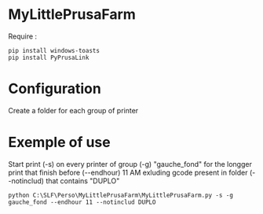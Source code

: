 # MyLittlePrusaFarm

Require :

    pip install windows-toasts
    pip install PyPrusaLink
    
# Configuration

Create a folder for each group of printer 
    
# Exemple of use


Start print (-s) on every printer of group (-g) "gauche_fond" for the longger print that finish before (--endhour) 11 AM exluding gcode present in folder (--notinclud) that contains "DUPLO"

    python C:\SLF\Perso\MyLittlePrusaFarm\MyLittlePrusaFarm.py -s -g gauche_fond --endhour 11 --notinclud DUPLO